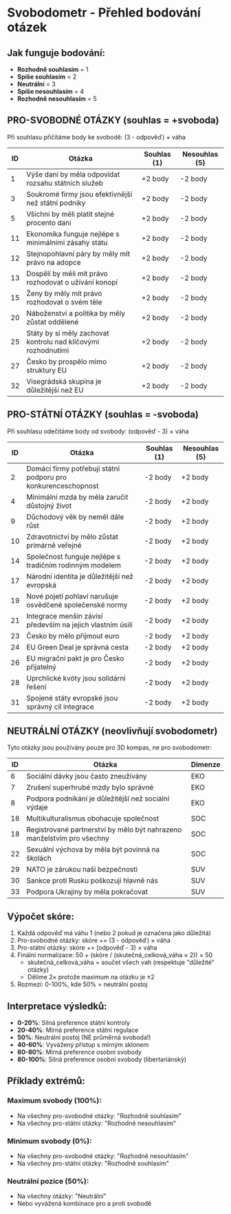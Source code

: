 # Svobodometr - Přehled bodování otázek

## Jak funguje bodování:
- **Rozhodně souhlasím** = 1
- **Spíše souhlasím** = 2  
- **Neutrální** = 3
- **Spíše nesouhlasím** = 4
- **Rozhodně nesouhlasím** = 5

## PRO-SVOBODNÉ OTÁZKY (souhlas = +svoboda)
Při souhlasu přičítáme body ke svobodě: (3 - odpověď) × váha

| ID | Otázka | Souhlas (1) | Nesouhlas (5) |
|----|---------|-------------|---------------|
| 1 | Výše daní by měla odpovídat rozsahu státních služeb | +2 body | -2 body |
| 3 | Soukromé firmy jsou efektivnější než státní podniky | +2 body | -2 body |
| 5 | Všichni by měli platit stejné procento daní | +2 body | -2 body |
| 11 | Ekonomika funguje nejlépe s minimálními zásahy státu | +2 body | -2 body |
| 12 | Stejnopohlavní páry by měly mít právo na adopce | +2 body | -2 body |
| 13 | Dospělí by měli mít právo rozhodovat o užívání konopí | +2 body | -2 body |
| 15 | Ženy by měly mít právo rozhodovat o svém těle | +2 body | -2 body |
| 20 | Náboženství a politika by měly zůstat oddělené | +2 body | -2 body |
| 25 | Státy by si měly zachovat kontrolu nad klíčovými rozhodnutími | +2 body | -2 body |
| 27 | Česko by prospělo mimo struktury EU | +2 body | -2 body |
| 32 | Visegrádská skupina je důležitější než EU | +2 body | -2 body |

## PRO-STÁTNÍ OTÁZKY (souhlas = -svoboda)
Při souhlasu odečítáme body od svobody: (odpověď - 3) × váha

| ID | Otázka | Souhlas (1) | Nesouhlas (5) |
|----|---------|-------------|---------------|
| 2 | Domácí firmy potřebují státní podporu pro konkurenceschopnost | -2 body | +2 body |
| 4 | Minimální mzda by měla zaručit důstojný život | -2 body | +2 body |
| 9 | Důchodový věk by neměl dále růst | -2 body | +2 body |
| 10 | Zdravotnictví by mělo zůstat primárně veřejné | -2 body | +2 body |
| 14 | Společnost funguje nejlépe s tradičním rodinným modelem | -2 body | +2 body |
| 17 | Národní identita je důležitější než evropská | -2 body | +2 body |
| 19 | Nové pojetí pohlaví narušuje osvědčené společenské normy | -2 body | +2 body |
| 21 | Integrace menšin závisí především na jejich vlastním úsilí | -2 body | +2 body |
| 23 | Česko by mělo přijmout euro | -2 body | +2 body |
| 24 | EU Green Deal je správná cesta | -2 body | +2 body |
| 26 | EU migrační pakt je pro Česko přijatelný | -2 body | +2 body |
| 28 | Uprchlické kvóty jsou solidární řešení | -2 body | +2 body |
| 31 | Spojené státy evropské jsou správný cíl integrace | -2 body | +2 body |

## NEUTRÁLNÍ OTÁZKY (neovlivňují svobodometr)
Tyto otázky jsou používány pouze pro 3D kompas, ne pro svobodometr:

| ID | Otázka | Dimenze |
|----|---------|---------|
| 6 | Sociální dávky jsou často zneužívány | EKO |
| 7 | Zrušení superhrubé mzdy bylo správné | EKO |
| 8 | Podpora podnikání je důležitější než sociální výdaje | EKO |
| 16 | Multikulturalismus obohacuje společnost | SOC |
| 18 | Registrované partnerství by mělo být nahrazeno manželstvím pro všechny | SOC |
| 22 | Sexuální výchova by měla být povinná na školách | SOC |
| 29 | NATO je zárukou naší bezpečnosti | SUV |
| 30 | Sankce proti Rusku poškozují hlavně nás | SUV |
| 33 | Podpora Ukrajiny by měla pokračovat | SUV |

## Výpočet skóre:
1. Každá odpověď má váhu 1 (nebo 2 pokud je označena jako důležitá)
2. Pro-svobodné otázky: skóre += (3 - odpověď) × váha
3. Pro-státní otázky: skóre += (odpověď - 3) × váha
4. Finální normalizace: 50 + (skóre / (skutečná_celková_váha × 2)) × 50
   - skutečná_celková_váha = součet všech vah (respektuje "důležité" otázky)
   - Dělíme 2× protože maximum na otázku je ±2
5. Rozmezí: 0-100%, kde 50% = neutrální postoj

## Interpretace výsledků:
- **0-20%**: Silná preference státní kontroly
- **20-40%**: Mírná preference státní regulace
- **50%**: Neutrální postoj (NE průměrná svoboda!)
- **40-60%**: Vyvážený přístup s mírným sklonem
- **60-80%**: Mírná preference osobní svobody
- **80-100%**: Silná preference osobní svobody (libertariánský)

## Příklady extrémů:

### Maximum svobody (100%):
- Na všechny pro-svobodné otázky: "Rozhodně souhlasím"
- Na všechny pro-státní otázky: "Rozhodně nesouhlasím"

### Minimum svobody (0%):
- Na všechny pro-svobodné otázky: "Rozhodně nesouhlasím"
- Na všechny pro-státní otázky: "Rozhodně souhlasím"

### Neutrální pozice (50%):
- Na všechny otázky: "Neutrální"
- Nebo vyvážená kombinace pro a proti svobodě